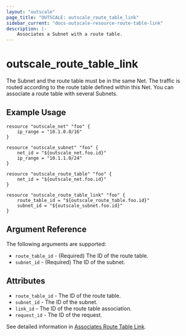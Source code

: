 ```yaml
---
layout: "outscale"
page_title: "OUTSCALE: outscale_route_table_link"
sidebar_current: "docs-outscale-resource-route-table-link"
description: |-
	Associates a Subnet with a route table.
---
```


# outscale_route_table_link

The Subnet and the route table must be in the same Net. The traffic is routed according to the route table defined within this Net. You can associate a route table with several Subnets.

## Example Usage

```hcl
resource "outscale_net" "foo" {
	ip_range = "10.1.0.0/16"
}

resource "outscale_subnet" "foo" {
	net_id = "${outscale_net.foo.id}"
	ip_range = "10.1.1.0/24"
}

resource "outscale_route_table" "foo" {
	net_id = "${outscale_net.foo.id}"
}

resource "outscale_route_table_link" "foo" {
	route_table_id = "${outscale_route_table.foo.id}"
	subnet_id = "${outscale_subnet.foo.id}"
}
```

## Argument Reference

The following arguments are supported:

* `route_table_id` -	(Required)	The ID of the route table.
* `subnet_id` -	(Required)	The ID of the subnet.

## Attributes

* `route_table_id` - The ID of the route table.
* `subnet_id` -	The ID of the subnet.
* `link_id` -	The ID of the route table association.
* `request_id` -	The ID of the request.

See detailed information in [Associates Route Table Link](http://docs.outscale.com/api_fcu/operations/Action_AssociateRouteTable_get.html#_api_fcu-action_associateroutetable_get).
